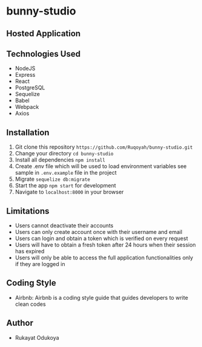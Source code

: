 # bunny-studio

## Hosted Application

## Technologies Used
* NodeJS
* Express
* React
* PostgreSQL
* Sequelize
* Babel
* Webpack
* Axios


## Installation
1.  Git clone this repository `https://github.com/Ruqoyah/bunny-studio.git`
2.  Change your directory `cd bunny-studio`
3.  Install all dependencies `npm install`
4.  Create .env file which will be used to load environment variables see sample in `.env.example` file in the project
6.  Migrate `sequelize db:migrate`
7.  Start the app `npm start` for development 
8.  Navigate to `localhost:8000` in your browser


## Limitations
- Users cannot deactivate their accounts
- Users can only create account once with their username and email
- Users can login and obtain a token which is verified on every request
- Users will have to obtain a fresh token after 24 hours when their session has expired
- Users will only be able to access the full application functionalities only if they are logged in


## Coding Style
- Airbnb: Airbnb is a coding style guide that guides developers to write clean codes

## Author
-  Rukayat Odukoya
